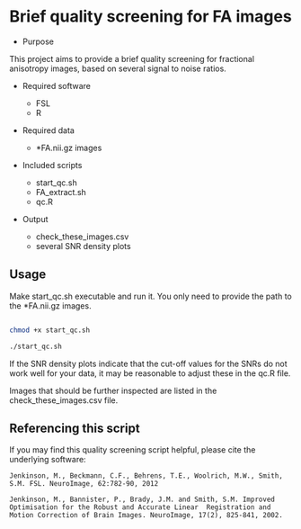 # Brief quality screening for FA images

* Purpose

This project aims to provide a brief quality screening for fractional anisotropy images, based on several signal to noise ratios. 

* Required software
	- FSL
	- R

* Required data
 	- *FA.nii.gz images

* Included scripts
	- start_qc.sh
	- FA_extract.sh
	- qc.R

* Output
	- check_these_images.csv 
	- several SNR density plots

## Usage

Make start_qc.sh executable and run it. You only need to provide the path to the *FA.nii.gz images.

```bash

chmod +x start_qc.sh

./start_qc.sh

```

If the SNR density plots indicate that the cut-off values for the SNRs do not work well for your data, it may be reasonable to adjust these in the qc.R file. 

Images that should be further inspected are listed in the check_these_images.csv file.

## Referencing this script

If you may find this quality screening script helpful, please cite the underlying software:

	Jenkinson, M., Beckmann, C.F., Behrens, T.E., Woolrich, M.W., Smith, S.M. FSL. NeuroImage, 62:782-90, 2012 

	Jenkinson, M., Bannister, P., Brady, J.M. and Smith, S.M. Improved Optimisation for the Robust and Accurate Linear 	Registration and Motion Correction of Brain Images. NeuroImage, 17(2), 825-841, 2002. 
